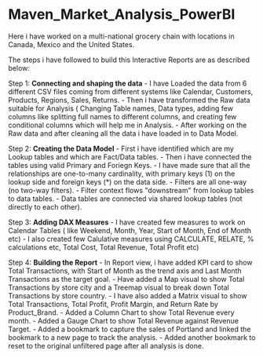 # Maven_Market_Analysis_PowerBI

Here i have worked on a multi-national grocery chain with locations in Canada, Mexico and the United States.

The steps i have followed to build this Interactive Reports are as described below:

Step 1: **Connecting and shaping the data**
      - I have Loaded the data from 6 different CSV files coming from different systems like Calendar, Customers, Products, Regions, Sales, Returns.
      - Then i have transformed the Raw data suitable for Analysis ( Changing Table names, Data types, adding few columns like splitting full names to different columns, and creating few conditional columns which will help me in Analysis.
      - After working on the Raw data and after cleaning all the data i have loaded in to Data Model.

Step 2: **Creating the Data Model**
      - First i have identified which are my Lookup tables and which are Fact/Data tables.
      - Then i have connected the tables using valid Primary and Foriegn Keys.
      - I have made sure that all the relationships are one-to-many cardinality, with primary keys (1) on the lookup side and foreign keys (*) on the data side.
      - Filters are all one-way (no two-way filters).
      - Filter context flows "downstream" from lookup tables to data tables.
      - Data tables are connected via shared lookup tables (not directly to each other).

Step 3: **Adding DAX Measures**
      - I have created few measures to work on Calendar Tables ( like Weekend, Month, Year, Start of Month, End of Month etc)
      - I also created few Calulative measures using CALCULATE, RELATE, % calculations etc, Total Cost, Total Revenue, Total Profit etc)

Step 4: **Building the Report**
      - In Report view, i have added KPI card to show Total Transactions, with Start of Month as the trend axis and Last Month Transactions as the target goal.
      - Have added a Map visual to show Total Transactions by store city and a Treemap visual to break down Total Transactions by store country.
      - I have also added a Matrix visual to show Total Transactions, Total Profit, Profit Margin, and Return Rate by Product_Brand.
      - Added a Column Chart to show Total Revenue every month.
      - Added a Gauge Chart to show Total Revenue against Revenue Target.
      - Added a bookmark to capture the sales of Portland and linked the bookmark to a new page to track the analysis.
      - Added another bookmark to reset to the original unfiltered page after all analysis is done.
